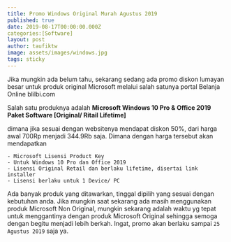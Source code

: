 ```yaml
---
title: Promo Windows Original Murah Agustus 2019
published: true
date: 2019-08-17T00:00:00.000Z
categories:[Software]
layout: post
author: taufiktw
image: assets/images/windows.jpg
tags: sticky
---
```


Jika mungkin ada belum tahu, sekarang sedang ada promo diskon lumayan besar untuk produk original Microsoft melalui salah satunya portal Belanja Online blilbi.com

Salah satu produknya adalah **Microsoft Windows 10 Pro & Office 2019 Paket Software [Original/ Ritail Lifetime]**

dimana jika sesuai dengan websitenya mendapat diskon 50%, dari harga awal 700Rp menjadi 344.9Rb saja. Dimana dengan harga tersebut akan mendapatkan

```
- Microsoft Lisensi Product Key
- Untuk Windows 10 Pro dan Office 2019
- Lisensi Original Retail dan berlaku lifetime, disertai link installer
- Lisensi berlaku untuk 1 Device/ PC
```
Ada banyak produk yang ditawarkan, tinggal dipilih yang sesuai dengan kebutuhan anda.
Jika mungkin saat sekarang ada masih menggunakan produk Microsoft Non Original, mungkin sekarang adalah waktu yg tepat untuk menggantinya dengan produk Microsoft Original sehingga semoga dengan begitu menjadi lebih berkah.
Ingat, promo akan berlaku sampai `25 Agustus 2019` saja ya.
